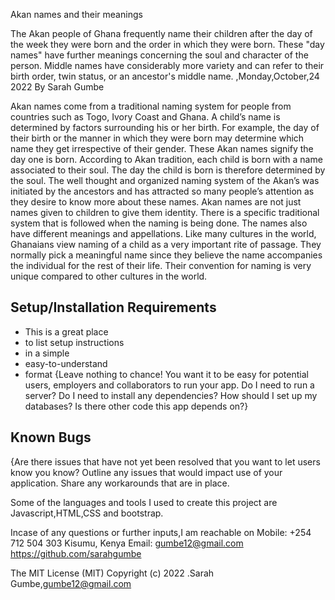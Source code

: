 Akan names and their meanings 

The Akan people of Ghana frequently name their children after the day of the week they were born and the order in which they were born. These "day names" have further meanings concerning the soul and character of the person. Middle names have considerably more variety and can refer to their birth order, twin status, or an ancestor's middle name. ,Monday,October,24 2022
By Sarah Gumbe

Akan names come from a traditional naming system for people from countries such as Togo, Ivory Coast and Ghana. A child’s name is determined by factors surrounding his or her birth. For example, the day of their birth or the manner in which they were born may determine which name they get irrespective of their gender. These Akan names signify the day one is born. According to Akan tradition, each child is born with a name associated to their soul. The day the child is born is therefore determined by the soul. The well thought and organized naming system of the Akan’s was initiated by the ancestors and has attracted so many people’s attention as they desire to know more about these names. 
Akan names are not just names given to children to give them identity. There is a specific traditional system that is followed when the naming is being done. The names also have different meanings and appellations.
Like many cultures in the world, Ghanaians view naming of a child as a very important rite of passage. They normally pick a meaningful name since they believe the name accompanies the individual for the rest of their life. Their convention for naming is very unique compared to other cultures in the world. 
 
## Setup/Installation Requirements
* This is a great place
* to list setup instructions
* in a simple
* easy-to-understand
* format
{Leave nothing to chance! You want it to be easy for potential users, employers and collaborators to run your app. Do I need to run a server? Do I need to install any dependencies? How should I set up my databases? Is there other code this app depends on?}
## Known Bugs
{Are there issues that have not yet been resolved that you want to let users know you know? Outline any issues that would impact use of your application. Share any workarounds that are in place. 

Some of the languages and tools I used to create this project are Javascript,HTML,CSS and bootstrap.

Incase of any questions or further inputs,I am reachable on
Mobile: +254 712 504 303
Kisumu, Kenya
Email: gumbe12@gmail.com
https://github.com/sarahgumbe

The MIT License (MIT)
Copyright (c) 2022 .Sarah Gumbe,gumbe12@gmail.com


